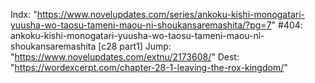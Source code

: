Indx: "https://www.novelupdates.com/series/ankoku-kishi-monogatari-yuusha-wo-taosu-tameni-maou-ni-shoukansaremashita/?pg=7"
#404: ankoku-kishi-monogatari-yuusha-wo-taosu-tameni-maou-ni-shoukansaremashita [c28 part1]
Jump: "https://www.novelupdates.com/extnu/2173608/"
Dest: "https://wordexcerpt.com/chapter-28-1-leaving-the-rox-kingdom/"